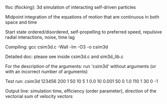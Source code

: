 floc (flocking): 3d simulation of interacting self-driven particles

Midpoint integration of the equations of motion that are continuous in both space and time

Start state ordered/disordered, self-propelling to preferred speed, repulsive radial interactions, noise, time lag

Compiling: gcc csim3d.c -Wall -lm -O3 -o csim3d

Detailed doc: please see inside csim3d.c and sim3d_lib.c

For the description of the arguments: run 'csim3d' without arguments (or with an incorrect number of arguments)

Test run: csim3d 123456 200 1 50 10 5 1 0.0 10 0.001 50 0 1.0 110 1 30 0 -1

Output line: simulation time, efficiency (order parameter), direction of the vectorial sum of velocity vectors
